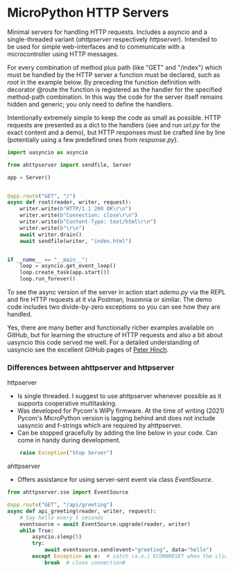 # MicroPython HTTP Servers

Minimal servers for handling HTTP requests. Includes a asyncio and a single-threaded variant (*ahttpserver* respectively *httpserver*). Intended to be used for simple web-interfaces and to communicate with a microcontroller using HTTP messages.

For every combination of method plus path (like "GET" and "/index") which must be handled by the HTTP server a function must be declared, such as *root* in the example below. By preceding the function definition with decorator @route the function is registered as the handler for the specified method-path combination. In this way the code for the server itself remains hidden and generic; you only need to define the handlers.

Intentionally extremely simple to keep the code as small as possible. HTTP requests are presented as a dict to the handlers (see and run *url.py* for the exact content and a demo), but HTTP responses must be crafted line by line (potentially using a few predefined ones from *response.py*).

``` Python
import uasyncio as asyncio

from ahttpserver import sendfile, Server

app = Server()


@app.route("GET", "/")
async def root(reader, writer, request):
    writer.write(b"HTTP/1.1 200 OK\r\n")
    writer.write(b"Connection: close\r\n")
    writer.write(b"Content-Type: text/html\r\n")
    writer.write(b"\r\n")
    await writer.drain()
    await sendfile(writer, "index.html")


if __name__ == "__main__":
    loop = asyncio.get_event_loop()
    loop.create_task(app.start())
    loop.run_forever()
```
To see the async version of the server in action start *ademo.py* via the REPL and fire HTTP requests at it via Postman, Insomnia or similar. The demo code includes two divide-by-zero exceptions so you can see how they are handled.

Yes, there are many better and functionally richer examples available on GitHub, but for learning the structure of HTTP requests and also a bit about uasyncio this code served me well. For a detailed understanding of uasyncio see the excellent GitHub pages of [Peter Hinch](https://github.com/peterhinch/micropython-async/blob/master/v3/docs/TUTORIAL.md).

### Differences between ahttpserver and httpserver
httpserver
- Is single threaded. I suggest to use ahttpserver whenever possible as it supports cooperative multitasking.
- Was developed for Pycom's WiPy firmware. At the time of writing (2021) Pycom's MicroPython version is lagging behind and does not include uasyncio and f-strings which are required by ahttpserver.
- Can be stopped gracefully by adding the line below in your code. Can come in handy during development.
``` Python
    raise Exception("Stop Server")
```
ahttpserver
- Offers assistance for using server-sent event via class *EventSource*.
``` Python
from ahttpserver.sse import EventSource

@app.route("GET", "/api/greeting")
async def api_greeting(reader, writer, request):
    # Say hello every 5 seconds
    eventsource = await EventSource.upgrade(reader, writer)
    while True:
        asyncio.sleep(5)
        try:
            await eventsource.send(event="greeting", data="hello")
        except Exception as e:  # catch (a.o.) ECONNRESET when the client has disappeared
            break  # close connection#
```
